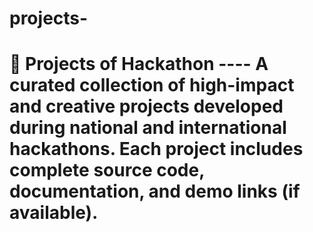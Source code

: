 # projects-
# 🚀 Projects of Hackathon ---- A curated collection of high-impact and creative projects developed during national and international hackathons. Each project includes complete source code, documentation, and demo links (if available).

